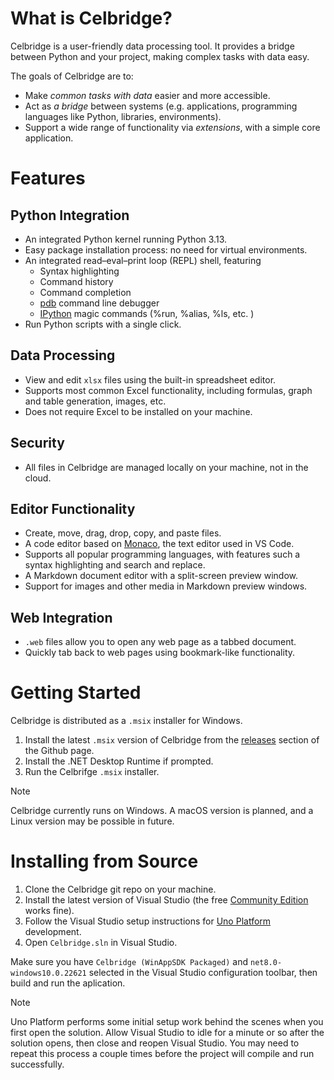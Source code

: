# What is Celbridge?

Celbridge is a user-friendly data processing tool. It provides a bridge between Python and your project, making complex tasks with data easy. 

The goals of Celbridge are to:

* Make <em>common tasks with data</em> easier and more accessible.
* Act as <em>a bridge</em> between systems (e.g. applications, programming languages like Python, libraries, environments).
* Support a wide range of functionality via <em>extensions</em>, with a simple core application. 

# Features 

## Python Integration

* An integrated Python kernel running Python 3.13.
* Easy package installation process: no need for virtual environments. 
* An integrated read–eval–print loop (REPL) shell, featuring
    * Syntax highlighting
    * Command history
    * Command completion
    * [pdb](https://docs.python.org/3/library/pdb.html#module-pdb) command line debugger
    * [IPython](https://ipython.readthedocs.io/en/stable/index.html) magic commands (%run, %alias, %ls, etc. )
* Run Python scripts with a single click. 

## Data Processing

* View and edit `xlsx` files using the built-in spreadsheet editor.
* Supports most common Excel functionality, including formulas, graph and table generation, images, etc.
* Does not require Excel to be installed on your machine.

## Security

* All files in Celbridge are managed locally on your machine, not in the cloud.

## Editor Functionality
* Create, move, drag, drop, copy, and paste files. 
* A code editor based on [Monaco](https://microsoft.github.io/monaco-editor/), the text editor used in VS Code. 
* Supports all popular programming languages, with features such a syntax highlighting and search and replace. 
* A Markdown document editor with a split-screen preview window.
* Support for images and other media in Markdown preview windows. 

## Web Integration

* `.web` files allow you to open any web page as a tabbed document. 
* Quickly tab back to web pages using bookmark-like functionality. 

# Getting Started

Celbridge is distributed as a `.msix` installer for Windows.

1. Install the latest `.msix` version of Celbridge from the [releases](https://github.com/AnTulcha/Celbridge/releases) section of the Github page. 
2. Install the .NET Desktop Runtime if prompted.  
3. Run the Celbrifge `.msix` installer. 

> [!NOTE]
> Celbridge currently runs on Windows. A macOS version is planned, and a Linux version may be possible in future.

# Installing from Source

1. Clone the Celbridge git repo on your machine.
2. Install the latest version of Visual Studio (the free [Community Edition](https://visualstudio.microsoft.com/vs/community/) works fine).
3. Follow the Visual Studio setup instructions for [Uno Platform](https://platform.uno/docs/articles/get-started-vs-2022.html?tabs=ubuntu1804) development.
4. Open `Celbridge.sln` in Visual Studio.

Make sure you have `Celbridge (WinAppSDK Packaged)` and `net8.0-windows10.0.22621` selected in the Visual Studio configuration toolbar, then build and run the aplication.

> [!NOTE]
> Uno Platform performs some initial setup work behind the scenes when you first open the solution. Allow Visual Studio to idle for a minute or so after the solution opens, then close and reopen Visual Studio. You may need to repeat this process a couple times before the project will compile and run successfully.
